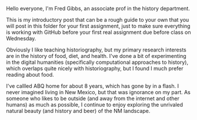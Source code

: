 Hello everyone, I'm Fred Gibbs, an associate prof in the history department.

This is my introductory post that can be a rough guide to your own that you will post in this folder for your first assignment, just to make sure everything is working with GitHub before your first real assignment due before class on Wednesday.

Obviously I like teaching historiography, but my primary research interests are in the history of food, diet, and health. I've done a bit of experimenting in the digital humanities (specifically computational approaches to history), which overlaps quite nicely with historiography, but I found I much prefer reading about food.

I've callled ABQ home for about 8 years, which has gone by in a flash. I never imagined living in New Mexico, but that was ignorance on my part. As someone who likes to be outside (and away from the internet and other humans) as much as possible, I continue to enjoy exploring the unrivaled natural beauty (and history and beer) of the NM landscape.
